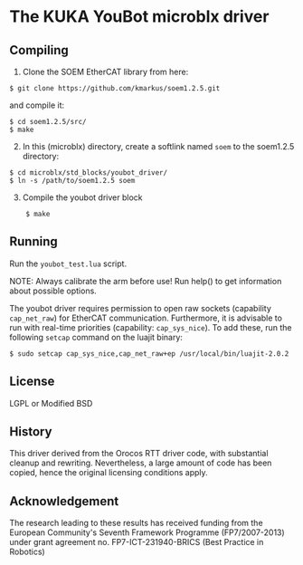 The KUKA YouBot microblx driver
===============================

Compiling
---------

1. Clone the SOEM EtherCAT library from here:

```Shell
$ git clone https://github.com/kmarkus/soem1.2.5.git
```

and compile it:

```Shell
$ cd soem1.2.5/src/
$ make
```


2. In this (microblx) directory, create a softlink named `soem` to the
soem1.2.5 directory:

```Shell
$ cd microblx/std_blocks/youbot_driver/
$ ln -s /path/to/soem1.2.5 soem
```


3. Compile the youbot driver block

```Shell
    $ make
```

Running
-------

Run the `youbot_test.lua` script.

NOTE: Always calibrate the arm before use! Run help() to get
information about possible options.

The youbot driver requires permission to open raw sockets (capability
`cap_net_raw`) for EtherCAT communication. Furthermore, it is
advisable to run with real-time priorities (capability:
`cap_sys_nice`). To add these, run the following `setcap` command on
the luajit binary:

```Shell
$ sudo setcap cap_sys_nice,cap_net_raw+ep /usr/local/bin/luajit-2.0.2
```


License
-------

LGPL or Modified BSD


History
-------

This driver derived from the Orocos RTT driver code, with substantial
cleanup and rewriting. Nevertheless, a large amount of code has been
copied, hence the original licensing conditions apply.


Acknowledgement
---------------

The research leading to these results has received funding from the
European Community's Seventh Framework Programme (FP7/2007-2013) under
grant agreement no. FP7-ICT-231940-BRICS (Best Practice in Robotics)

